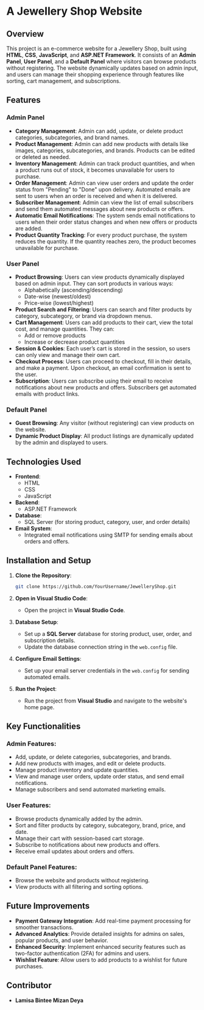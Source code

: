 # A Jewellery Shop Website

## Overview
This project is an e-commerce website for a Jewellery Shop, built using **HTML**, **CSS**, **JavaScript**, and **ASP.NET Framework**. It consists of an **Admin Panel**, **User Panel**, and a **Default Panel** where visitors can browse products without registering. The website dynamically updates based on admin input, and users can manage their shopping experience through features like sorting, cart management, and subscriptions.

## Features

### Admin Panel
- **Category Management**: Admin can add, update, or delete product categories, subcategories, and brand names.
- **Product Management**: Admin can add new products with details like images, categories, subcategories, and brands. Products can be edited or deleted as needed.
- **Inventory Management**: Admin can track product quantities, and when a product runs out of stock, it becomes unavailable for users to purchase.
- **Order Management**: Admin can view user orders and update the order status from "Pending" to "Done" upon delivery. Automated emails are sent to users when an order is received and when it is delivered.
- **Subscriber Management**: Admin can view the list of email subscribers and send them automated messages about new products or offers.
- **Automatic Email Notifications**: The system sends email notifications to users when their order status changes and when new offers or products are added.
- **Product Quantity Tracking**: For every product purchase, the system reduces the quantity. If the quantity reaches zero, the product becomes unavailable for purchase.

### User Panel
- **Product Browsing**: Users can view products dynamically displayed based on admin input. They can sort products in various ways:
  - Alphabetically (ascending/descending)
  - Date-wise (newest/oldest)
  - Price-wise (lowest/highest)
- **Product Search and Filtering**: Users can search and filter products by category, subcategory, or brand via dropdown menus.
- **Cart Management**: Users can add products to their cart, view the total cost, and manage quantities. They can:
  - Add or remove products
  - Increase or decrease product quantities
- **Session & Cookies**: Each user’s cart is stored in the session, so users can only view and manage their own cart.
- **Checkout Process**: Users can proceed to checkout, fill in their details, and make a payment. Upon checkout, an email confirmation is sent to the user.
- **Subscription**: Users can subscribe using their email to receive notifications about new products and offers. Subscribers get automated emails with product links.

### Default Panel
- **Guest Browsing**: Any visitor (without registering) can view products on the website.
- **Dynamic Product Display**: All product listings are dynamically updated by the admin and displayed to users.

## Technologies Used
- **Frontend**: 
  - HTML
  - CSS
  - JavaScript
- **Backend**: 
  - ASP.NET Framework
- **Database**: 
  - SQL Server (for storing product, category, user, and order details)
- **Email System**: 
  - Integrated email notifications using SMTP for sending emails about orders and offers.
  
## Installation and Setup
1. **Clone the Repository**:
   ```bash
   git clone https://github.com/YourUsername/JewelleryShop.git
   ```
2. **Open in Visual Studio Code**:
   - Open the project in **Visual Studio Code**.

3. **Database Setup**:
   - Set up a **SQL Server** database for storing product, user, order, and subscription details.
   - Update the database connection string in the `web.config` file.

4. **Configure Email Settings**:
   - Set up your email server credentials in the `web.config` for sending automated emails.

5. **Run the Project**:
   - Run the project from **Visual Studio** and navigate to the website's home page.

## Key Functionalities

### Admin Features:
- Add, update, or delete categories, subcategories, and brands.
- Add new products with images, and edit or delete products.
- Manage product inventory and update quantities.
- View and manage user orders, update order status, and send email notifications.
- Manage subscribers and send automated marketing emails.

### User Features:
- Browse products dynamically added by the admin.
- Sort and filter products by category, subcategory, brand, price, and date.
- Manage their cart with session-based cart storage.
- Subscribe to notifications about new products and offers.
- Receive email updates about orders and offers.

### Default Panel Features:
- Browse the website and products without registering.
- View products with all filtering and sorting options.

## Future Improvements
- **Payment Gateway Integration**: Add real-time payment processing for smoother transactions.
- **Advanced Analytics**: Provide detailed insights for admins on sales, popular products, and user behavior.
- **Enhanced Security**: Implement enhanced security features such as two-factor authentication (2FA) for admins and users.
- **Wishlist Feature**: Allow users to add products to a wishlist for future purchases.

## Contributor
- **Lamisa Bintee Mizan Deya** 
